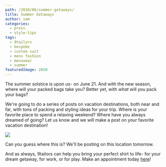 ```yaml
---
path: /2010/06/summer-getaways/
title: Summer Getaways
author: sam
categories: 
  - press
  - style-tips
tags: 
  - 9tailors
  - bespoke
  - custom suit
  - mens fashion
  - menswear
  - summer
featuredImage: 2050
---
```

The summer solstice is upon us- on June 21. And with the new season, where will your packed bags take you? Better yet, with _what_ will you pack your bags?

We're going to do a series of posts on vacation destinations, both near and far, with tons of packing and styling ideas for your trip. Where is your favorite place to spend a relaxing weekend? Where have you always dreamed of going? Let us know and we will make a post on your favorite vacation destination!

[![](http://4.bp.blogspot.com/_20LDsLnO2rk/TAk2kGmA1II/AAAAAAAAAH0/1aAdMmfvNM4/s320/n510146222_477317_6006.jpg)](http://4.bp.blogspot.com/_20LDsLnO2rk/TAk2kGmA1II/AAAAAAAAAH0/1aAdMmfvNM4/s1600/n510146222_477317_6006.jpg)

Can you guess where this is? We'll be posting on this location tomorrow.

And as always, 9tailors can help you bring your perfect shirt to life- for your dream getaway, for work, or for play. Make an appointment today [here](http://beta.9tailors.com/)!